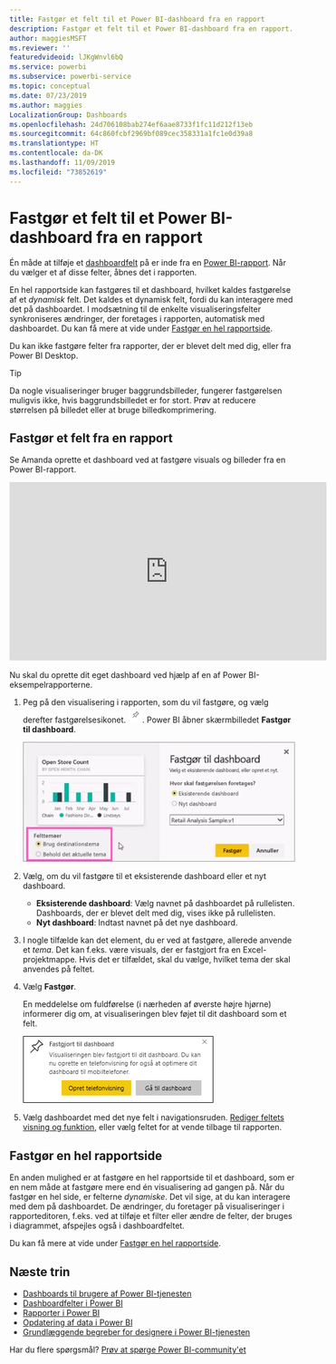 ```yaml
---
title: Fastgør et felt til et Power BI-dashboard fra en rapport
description: Fastgør et felt til et Power BI-dashboard fra en rapport.
author: maggiesMSFT
ms.reviewer: ''
featuredvideoid: lJKgWnvl6bQ
ms.service: powerbi
ms.subservice: powerbi-service
ms.topic: conceptual
ms.date: 07/23/2019
ms.author: maggies
LocalizationGroup: Dashboards
ms.openlocfilehash: 24d706108bab274ef6aae8733f1fc11d212f13eb
ms.sourcegitcommit: 64c860fcbf2969bf089cec358331a1fc1e0d39a8
ms.translationtype: HT
ms.contentlocale: da-DK
ms.lasthandoff: 11/09/2019
ms.locfileid: "73852619"
---
```

# <a name="pin-a-tile-to-a-power-bi-dashboard-from-a-report"></a>Fastgør et felt til et Power BI-dashboard fra en rapport

Én måde at tilføje et [dashboardfelt](consumer/end-user-tiles.md) på er inde fra en [Power BI-rapport](consumer/end-user-reports.md). Når du vælger et af disse felter, åbnes det i rapporten.

En hel rapportside kan fastgøres til et dashboard, hvilket kaldes fastgørelse af et *dynamisk* felt. Det kaldes et dynamisk felt, fordi du kan interagere med det på dashboardet. I modsætning til de enkelte visualiseringsfelter synkroniseres ændringer, der foretages i rapporten, automatisk med dashboardet. Du kan få mere at vide under [Fastgør en hel rapportside](#pin-an-entire-report-page).

Du kan ikke fastgøre felter fra rapporter, der er blevet delt med dig, eller fra Power BI Desktop. 

> [!TIP]
> Da nogle visualiseringer bruger baggrundsbilleder, fungerer fastgørelsen muligvis ikke, hvis baggrundsbilledet er for stort. Prøv at reducere størrelsen på billedet eller at bruge billedkomprimering.  
> 
> 

## <a name="pin-a-tile-from-a-report"></a>Fastgør et felt fra en rapport
Se Amanda oprette et dashboard ved at fastgøre visuals og billeder fra en Power BI-rapport.
    

<iframe width="560" height="315" src="https://www.youtube.com/embed/lJKgWnvl6bQ" frameborder="0" allowfullscreen></iframe>

Nu skal du oprette dit eget dashboard ved hjælp af en af Power BI-eksempelrapporterne.

1. Peg på den visualisering i rapporten, som du vil fastgøre, og vælg derefter fastgørelsesikonet. ![Tegnestiftikon](media/service-dashboard-pin-tile-from-report/pbi_pintile_small.png). Power BI åbner skærmbilledet **Fastgør til dashboard**.
   
     ![Fastgør til dashboardvindue](media/service-dashboard-pin-tile-from-report/pbi_themes2.png)
2. Vælg, om du vil fastgøre til et eksisterende dashboard eller et nyt dashboard.
   
   * **Eksisterende dashboard**: Vælg navnet på dashboardet på rullelisten. Dashboards, der er blevet delt med dig, vises ikke på rullelisten.
   * **Nyt dashboard**: Indtast navnet på det nye dashboard.
3. I nogle tilfælde kan det element, du er ved at fastgøre, allerede anvende et *tema*. Det kan f.eks. være visuals, der er fastgjort fra en Excel-projektmappe. Hvis det er tilfældet, skal du vælge, hvilket tema der skal anvendes på feltet.
4. Vælg **Fastgør**.
   
   En meddelelse om fuldførelse (i nærheden af øverste højre hjørne) informerer dig om, at visualiseringen blev føjet til dit dashboard som et felt.
   
   ![Meddelelse om fuldførelse](media/service-dashboard-pin-tile-from-report/pinsuccess.png)
5. Vælg dashboardet med det nye felt i navigationsruden. [Rediger feltets visning og funktion](service-dashboard-edit-tile.md), eller vælg feltet for at vende tilbage til rapporten.

## <a name="pin-an-entire-report-page"></a>Fastgør en hel rapportside
En anden mulighed er at fastgøre en hel rapportside til et dashboard, som er en nem måde at fastgøre mere end én visualisering ad gangen på. Når du fastgør en hel side, er felterne *dynamiske*. Det vil sige, at du kan interagere med dem på dashboardet. De ændringer, du foretager på visualiseringer i rapporteditoren, f.eks. ved at tilføje et filter eller ændre de felter, der bruges i diagrammet, afspejles også i dashboardfeltet.  

Du kan få mere at vide under [Fastgør en hel rapportside](service-dashboard-pin-live-tile-from-report.md).

## <a name="next-steps"></a>Næste trin
- [Dashboards til brugere af Power BI-tjenesten](consumer/end-user-dashboards.md)
- [Dashboardfelter i Power BI](consumer/end-user-tiles.md)
- [Rapporter i Power BI](consumer/end-user-reports.md)
- [Opdatering af data i Power BI](refresh-data.md)
- [Grundlæggende begreber for designere i Power BI-tjenesten](service-basic-concepts.md)

Har du flere spørgsmål? [Prøv at spørge Power BI-community'et](https://community.powerbi.com/)

